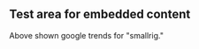 ## Test area for embedded content

<script type="text/javascript" src="https://ssl.gstatic.com/trends_nrtr/3349_RC01/embed_loader.js"></script> <script type="text/javascript"> trends.embed.renderExploreWidget("TIMESERIES", {"comparisonItem":[{"keyword":"smallrig","geo":"US","time":"today 5-y"}],"category":0,"property":""}, {"exploreQuery":"date=today%205-y&geo=US&q=smallrig&hl=en","guestPath":"https://trends.google.com:443/trends/embed/"}); </script>

Above shown google trends for "smallrig."
